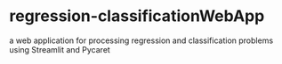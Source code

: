 # regression-classificationWebApp
a web application for processing regression and classification problems using Streamlit and Pycaret
